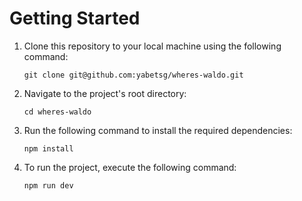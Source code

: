 # Getting Started

1. Clone this repository to your local machine using the following command:

    ``` git clone git@github.com:yabetsg/wheres-waldo.git ```
2. Navigate to the project's root directory:
   
    ``` cd wheres-waldo ```
3. Run the following command to install the required dependencies:

    ``` npm install ```
4. To run the project, execute the following command:

    ``` npm run dev ```